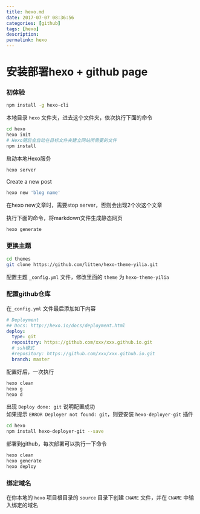 ```yaml
---
title: hexo.md
date: 2017-07-07 08:36:56
categories: [github]
tags: [hexo]
description:
permalink: hexo
---
```

# 安装部署hexo + github page

### 初体验
```sh
npm install -g hexo-cli
```

本地目录 `hexo` 文件夹，进去这个文件夹，依次执行下面的命令
```sh
cd hexo
hexo init
# Hexo随后会自动在目标文件夹建立网站所需要的文件
npm install
```

启动本地Hexo服务
```sh
hexo server
```

Create a new post
```sh
hexo new 'blog name'
```
在hexo new文章时，需要stop server，否则会出现2个次这个文章

执行下面的命令，将markdown文件生成静态网页
```sh
hexo generate
```

### 更换主题
```sh
cd themes
git clone https://github.com/litten/hexo-theme-yilia.git
```
配置主题 `_config.yml` 文件，修改里面的 `theme` 为 `hexo-theme-yilia`


### 配置github仓库
在`_config.yml` 文件最后添加如下内容
```yml
# Deployment
## Docs: http://hexo.io/docs/deployment.html
deploy:
  type: git
  repository: https://github.com/xxx/xxx.github.io.git
  # ssh模式
  #repository: https://github.com/xxx/xxx.github.io.git
  branch: master
```
配置好后，一次执行
```sh
hexo clean
hexo g
hexo d
```
出现 `Deploy done: git` 说明配置成功  
如果提示 `ERROR Deployer not found: git`，则要安装 `hexo-deployer-git` 插件
```sh
cd hexo
npm install hexo-deployer-git --save
```

部署到github，每次部署可以执行一下命令
```sh
hexo clean
hexo generate
hexo deploy
```

### 绑定域名
在你本地的 `hexo` 项目根目录的 `source` 目录下创建 `CNAME` 文件，并在 `CNAME` 中输入绑定的域名

